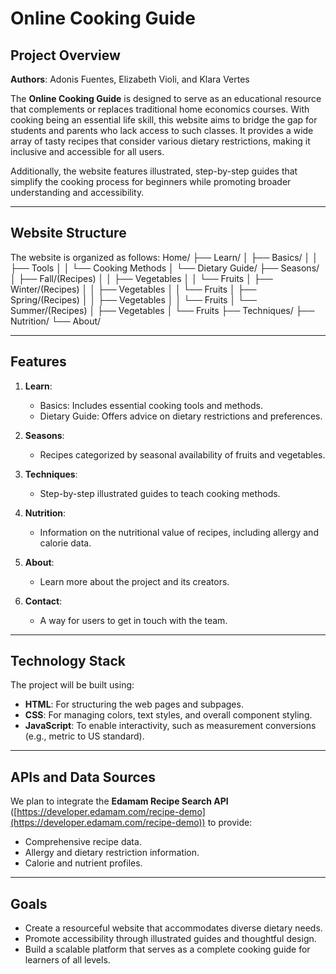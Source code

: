 # Online Cooking Guide

## Project Overview

**Authors**: Adonis Fuentes, Elizabeth Violi, and Klara Vertes

The **Online Cooking Guide** is designed to serve as an educational resource that complements or replaces traditional home economics courses. With cooking being an essential life skill, this website aims to bridge the gap for students and parents who lack access to such classes. It provides a wide array of tasty recipes that consider various dietary restrictions, making it inclusive and accessible for all users.

Additionally, the website features illustrated, step-by-step guides that simplify the cooking process for beginners while promoting broader understanding and accessibility.

---

## Website Structure

The website is organized as follows:
Home/
├── Learn/
│ ├── Basics/
│ │ ├── Tools
│ │ └── Cooking Methods
│ └── Dietary Guide/
├── Seasons/
│ ├── Fall/(Recipes)
│ │ ├── Vegetables
│ │ └── Fruits
│ ├── Winter/(Recipes)
│ │ ├── Vegetables
│ │ └── Fruits
│ ├── Spring/(Recipes)
│ │ ├── Vegetables
│ │ └── Fruits
│ └── Summer/(Recipes)
│ ├── Vegetables
│ └── Fruits
├── Techniques/
├── Nutrition/
└── About/

---

## Features

1. **Learn**:
   - Basics: Includes essential cooking tools and methods.
   - Dietary Guide: Offers advice on dietary restrictions and preferences.

2. **Seasons**:
   - Recipes categorized by seasonal availability of fruits and vegetables.

3. **Techniques**:
   - Step-by-step illustrated guides to teach cooking methods.

4. **Nutrition**:
   - Information on the nutritional value of recipes, including allergy and calorie data.

5. **About**:
   - Learn more about the project and its creators.

6. **Contact**:
   - A way for users to get in touch with the team.

---

## Technology Stack

The project will be built using:

- **HTML**: For structuring the web pages and subpages.
- **CSS**: For managing colors, text styles, and overall component styling.
- **JavaScript**: To enable interactivity, such as measurement conversions (e.g., metric to US standard).

---

## APIs and Data Sources

We plan to integrate the **Edamam Recipe Search API** ([https://developer.edamam.com/recipe-demo](https://developer.edamam.com/recipe-demo)) to provide:

- Comprehensive recipe data.
- Allergy and dietary restriction information.
- Calorie and nutrient profiles.

---

## Goals

- Create a resourceful website that accommodates diverse dietary needs.
- Promote accessibility through illustrated guides and thoughtful design.
- Build a scalable platform that serves as a complete cooking guide for learners of all levels.
